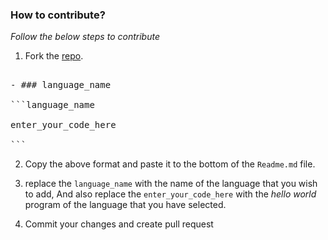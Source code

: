 ### How to contribute?

_Follow the below steps to contribute_

1. Fork the [repo](github.com/tonalmathew/hello-world-s).

<pre>

- ### language_name

```language_name

enter_your_code_here

```
</pre>

2. Copy the above format and paste it to the bottom of the `Readme.md` file.

3. replace the `language_name` with the name of the language that you wish to add,
And also replace the `enter_your_code_here` with the _hello world_ program of the language that you have selected.

4. Commit your changes and create pull request
